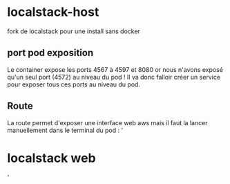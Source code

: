 # localstack-host
fork de localstack pour une install sans docker

## port pod exposition
Le container expose les ports 4567 à 4597 et 8080 or nous n'avons exposé qu'un seul port (4572) au niveau du pod !
Il va donc falloir créer un service pour exposer tous ces ports au niveau du pod.

## Route
La route permet d'exposer une interface web aws mais il faut la lancer manuellement dans le terminal du pod :
'
# localstack web
'
